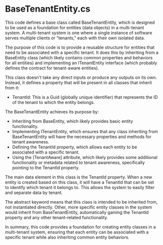 # BaseTenantEntity.cs

This code defines a base class called BaseTenantEntity, which is designed to be used as a foundation for entities (data objects) in a multi-tenant system. A multi-tenant system is one where a single instance of software serves multiple clients or "tenants," each with their own isolated data.

The purpose of this code is to provide a reusable structure for entities that need to be associated with a specific tenant. It does this by inheriting from a BaseEntity class (which likely contains common properties and behaviors for all entities) and implementing an ITenantEntity interface (which probably defines the contract for tenant-aware entities).

This class doesn't take any direct inputs or produce any outputs on its own. Instead, it defines a property that will be present in all classes that inherit from it:

- TenantId: This is a Guid (globally unique identifier) that represents the ID of the tenant to which the entity belongs.

The BaseTenantEntity achieves its purpose by:

- Inheriting from BaseEntity, which likely provides basic entity functionality.
- Implementing ITenantEntity, which ensures that any class inheriting from BaseTenantEntity will have the necessary properties and methods for tenant awareness.
- Defining the TenantId property, which allows each entity to be associated with a specific tenant.
- Using the [TenantAware] attribute, which likely provides some additional functionality or metadata related to tenant awareness, specifically pointing to the TenantId property.

The main data element in this class is the TenantId property. When a new entity is created based on this class, it will have a TenantId that can be set to identify which tenant it belongs to. This allows the system to easily filter and separate data by tenant.

The abstract keyword means that this class is intended to be inherited from, not instantiated directly. Other, more specific entity classes in the system would inherit from BaseTenantEntity, automatically gaining the TenantId property and any other tenant-related functionality.

In summary, this code provides a foundation for creating entity classes in a multi-tenant system, ensuring that each entity can be associated with a specific tenant while also inheriting common entity behaviors.